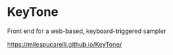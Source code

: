 # KeyTone
Front end for a web-based, keyboard-triggered sampler

https://milespucarelli.github.io/KeyTone/
